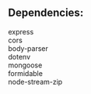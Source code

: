 ## Dependencies:

express  
cors  
body-parser  
dotenv  
mongoose  
formidable  
node-stream-zip  
